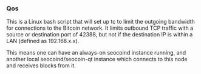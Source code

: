 ### Qos ###

This is a Linux bash script that will set up tc to limit the outgoing bandwidth for connections to the Bitcoin network. It limits outbound TCP traffic with a source or destination port of 42388, but not if the destination IP is within a LAN (defined as 192.168.x.x).

This means one can have an always-on seocoind instance running, and another local seocoind/seocoin-qt instance which connects to this node and receives blocks from it.
